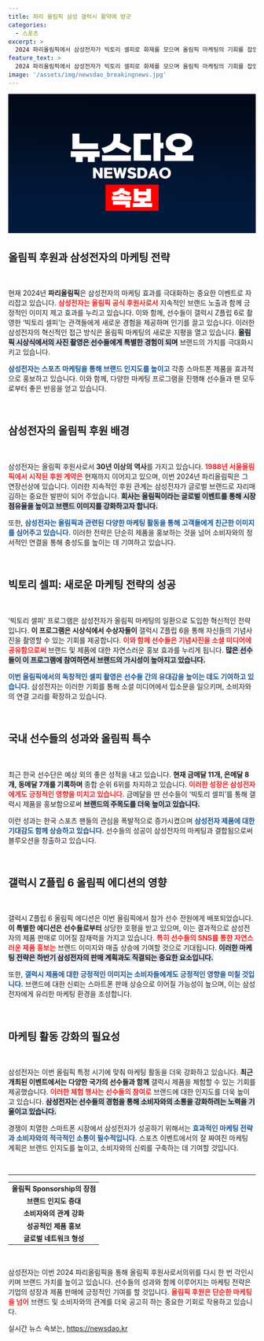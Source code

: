 ```yaml
---
title: 파리 올림픽 삼성 갤럭시 활약에 방긋
categories:
  - 스포츠
excerpt: >
  2024 파리올림픽에서 삼성전자가 빅토리 셀피로 화제를 모으며 올림픽 마케팅의 기회를 잡았다. 한국 선수들의 놀라운 성적과 함께, 갤럭시 Z플립 6의 인기가 치솟고 있다!
feature_text: >
  2024 파리올림픽에서 삼성전자가 빅토리 셀피로 화제를 모으며 올림픽 마케팅의 기회를 잡았다. 한국 선수들의 놀라운 성적과 함께, 갤럭시 Z플립 6의 인기가 치솟고 있다!
image: '/assets/img/newsdao_breakingnews.jpg'
---
```


<p><img src="/assets/img/newsdao_breakingnews.jpg" alt="pcversion 속보" /></p>

<h2 data-ke-size="size26">올림픽 후원과 삼성전자의 마케팅 전략</h2>

<p data-ke-size="size16">&nbsp;</p>

<p>현재 2024년 <b>파리올림픽</b>은 삼성전자의 마케팅 효과를 극대화하는 중요한 이벤트로 자리잡고 있습니다. <b><span style="color: #ee2323;">삼성전자는 올림픽 공식 후원사로서</span></b> 지속적인 브랜드 노출과 함께 긍정적인 이미지 제고 효과를 누리고 있습니다. 이와 함께, 선수들이 갤럭시 Z플립 6로 촬영한 ‘빅토리 셀피’는 관객들에게 새로운 경험을 제공하며 인기를 끌고 있습니다. 이러한 삼성전자의 혁신적인 접근 방식은 올림픽 마케팅의 새로운 지평을 열고 있습니다. <b><span style="background-color: #21538527;">올림픽 시상식에서의 사진 촬영은 선수들에게 특별한 경험이 되며</span></b> 브랜드의 가치를 극대화시키고 있습니다.</p>

<p><b><span style="color: #1a5490;">삼성전자는 스포츠 마케팅을 통해 브랜드 인지도를 높이고</span></b> 각종 스마트폰 제품을 효과적으로 홍보하고 있습니다. 이와 함께, 다양한 마케팅 프로그램을 진행해 선수들과 팬 모두로부터 좋은 반응을 얻고 있습니다.</p>

<p data-ke-size="size16">&nbsp;</p>

<h2 data-ke-size="size26">삼성전자의 올림픽 후원 배경</h2>

<p data-ke-size="size16">&nbsp;</p>

<p>삼성전자는 올림픽 후원사로서 <b>30년 이상의 역사</b>를 가지고 있습니다. <b><span style="color: #ee2323;">1988년 서울올림픽에서 시작된 후원 계약은</span></b> 현재까지 이어지고 있으며, 이번 2024년 파리올림픽은 그 연장선상에 있습니다. 이러한 지속적인 후원 관계는 삼성전자가 글로벌 브랜드로 자리매김하는 중요한 발판이 되어 주었습니다. <b><span style="background-color: #21538527;">회사는 올림픽이라는 글로벌 이벤트를 통해 시장 점유율을 높이고 브랜드 이미지를 강화하고자 합니다.</span></b></p>

<p>또한, <b><span style="color: #1a5490;">삼성전자는 올림픽과 관련된 다양한 마케팅 활동을 통해 고객들에게 친근한 이미지를 심어주고 있습니다.</span></b> 이러한 전략은 단순히 제품을 홍보하는 것을 넘어 소비자와의 정서적인 연결을 통해 충성도를 높이는 데 기여하고 있습니다.</p>

<p data-ke-size="size16">&nbsp;</p>

<h2 data-ke-size="size26">빅토리 셀피: 새로운 마케팅 전략의 성공</h2>

<p data-ke-size="size16">&nbsp;</p>

<p>‘빅토리 셀피’ 프로그램은 삼성전자가 올림픽 마케팅의 일환으로 도입한 혁신적인 전략입니다. <b>이 프로그램은 시상식에서 수상자들이</b> 갤럭시 Z플립 6을 통해 자신들의 기념사진을 촬영할 수 있는 기회를 제공합니다. <b><span style="color: #ee2323;">이와 함께 선수들은 기념사진을 소셜 미디어에 공유함으로써</span></b> 브랜드 및 제품에 대한 자연스러운 홍보 효과를 누리게 됩니다. <b><span style="background-color: #21538527;">많은 선수들이 이 프로그램에 참여하면서 브랜드의 가시성이 높아지고 있습니다.</span></b></p>

<p><b><span style="color: #1a5490;">이번 올림픽에서의 독창적인 셀피 촬영은 선수들 간의 유대감을 높이는 데도 기여하고 있습니다.</span></b> 삼성전자는 이러한 기회를 통해 소셜 미디어에서 입소문을 일으키며, 소비자와의 연결 고리를 확장하고 있습니다.</p>

<p data-ke-size="size16">&nbsp;</p>

<h2 data-ke-size="size26">국내 선수들의 성과와 올림픽 특수</h2>

<p data-ke-size="size16">&nbsp;</p>

<p>최근 한국 선수단은 예상 외의 좋은 성적을 내고 있습니다. <b>현재 금메달 11개, 은메달 8개, 동메달 7개를 기록하며</b> 종합 순위 6위를 차지하고 있습니다. <b><span style="color: #ee2323;">이러한 성장은 삼성전자에게도 긍정적인 영향을 미치고 있습니다.</span></b> 금메달을 딴 선수들이 ‘빅토리 셀피’를 통해 갤럭시 제품을 홍보함으로써 <b><span style="background-color: #21538527;">브랜드의 주목도를 더욱 높이고 있습니다.</span></b></p>

<p>이런 성과는 한국 스포츠 팬들의 관심을 폭발적으로 증가시켰으며 <b><span style="color: #1a5490;">삼성전자 제품에 대한 기대감도 함께 상승하고 있습니다.</span></b> 선수들의 성공이 삼성전자의 마케팅과 결합됨으로써 블루오션을 창출하고 있습니다.</p>

<p data-ke-size="size16">&nbsp;</p>

<h2 data-ke-size="size26">갤럭시 Z플립 6 올림픽 에디션의 영향</h2>

<p data-ke-size="size16">&nbsp;</p>

<p>갤럭시 Z플립 6 올림픽 에디션은 이번 올림픽에서 참가 선수 전원에게 배포되었습니다. <b>이 특별한 에디션은 선수들로부터</b> 상당한 호평을 받고 있으며, 이는 결과적으로 삼성전자의 제품 판매로 이어질 잠재력을 가지고 있습니다. <b><span style="color: #ee2323;">특히 선수들의 SNS를 통한 자연스러운 제품 홍보는</span></b> 브랜드 이미지와 매출 상승에 기여할 것으로 기대됩니다. <b><span style="background-color: #21538527;">이러한 마케팅 전략은 하반기 삼성전자의 판매 계획과도 직결되는 중요한 요소입니다.</span></b></p>

<p>또한, <b><span style="color: #1a5490;">갤럭시 제품에 대한 긍정적인 이미지는 소비자들에게도 긍정적인 영향을 미칠 것입니다.</span></b> 브랜드에 대한 신뢰는 스마트폰 판매 상승으로 이어질 가능성이 높으며, 이는 삼성전자에게 유리한 마케팅 환경을 조성합니다.</p>

<p data-ke-size="size16">&nbsp;</p>

<h2 data-ke-size="size26">마케팅 활동 강화의 필요성</h2>

<p data-ke-size="size16">&nbsp;</p>

<p>삼성전자는 이번 올림픽 특정 시기에 맞춰 마케팅 활동을 더욱 강화하고 있습니다. <b>최근 개최된 이벤트에서는 다양한 국가의 선수들과 함께</b> 갤럭시 제품을 체험할 수 있는 기회를 제공했습니다. <b><span style="color: #ee2323;">이러한 체험 행사는 선수들의 참여로</span></b> 브랜드에 대한 인지도를 더욱 높이고 있습니다. <b><span style="background-color: #21538527;">삼성전자는 선수들의 경험을 통해 소비자와의 소통을 강화하려는 노력을 기울이고 있습니다.</span></b></p>

<p>경쟁이 치열한 스마트폰 시장에서 삼성전자가 성공하기 위해서는 <b><span style="color: #1a5490;">효과적인 마케팅 전략과 소비자와의 적극적인 소통이 필수적입니다.</span></b> 스포츠 이벤트에서의 잘 짜여진 마케팅 계획은 브랜드 인지도를 높이고, 소비자와의 신뢰를 구축하는 데 기여할 것입니다.</p>

<p data-ke-size="size16">&nbsp;</p>

<hr />

<table style="width: 100%; text-align: center;">
<tr>
<td style="text-align: center; height: 17px;"><b>올림픽 Sponsorship의 장점</b></td>
</tr>
<tr>
<td style="text-align: center; height: 17px;"><b>브랜드 인지도 증대</b></td>
</tr>
<tr>
<td style="text-align: center; height: 17px;"><b>소비자와의 관계 강화</b></td>
</tr>
<tr>
<td style="text-align: center; height: 17px;"><b>성공적인 제품 홍보</b></td>
</tr>
<tr>
<td style="text-align: center; height: 17px;"><b>글로벌 네트워크 형성</b></td>
</tr>
</table>

<p data-ke-size="size16">&nbsp;</p> 

<p>삼성전자는 이번 2024 파리올림픽을 통해 올림픽 후원사로서의위를 다시 한 번 각인시키며 브랜드 가치를 높이고 있습니다. 선수들의 성과와 함께 이루어지는 마케팅 전략은 기업의 성장과 제품 판매에 긍정적인 기여를 할 것입니다. <b><span style="color: #ee2323;">올림픽 후원은 단순한 마케팅을 넘어</span></b> 브랜드 및 소비자와의 관계를 더욱 공고히 하는 중요한 기회로 작용하고 있습니다.</p>
실시간 뉴스 속보는, <a href="https://newsdao.kr" rel="dofollow">https://newsdao.kr</a>



